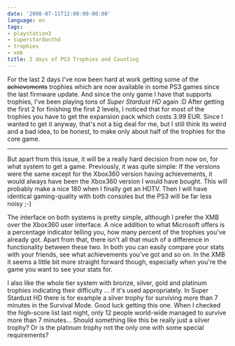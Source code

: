 ```yaml
---
date: '2008-07-11T12:00:00-00:00'
language: en
tags:
- playstation3
- superstardusthd
- trophies
- xmb
title: 2 days of PS3 Trophies and Counting
---
```



For the last 2 days I've now been hard at work getting some of the<s> achievements</s> trophies which are now available in some PS3 games since the last firmware update. And since the only game I have that supports trophies, I've been playing tons of *Super Stardust HD* again :D After getting the first 2 for finishing the first 2 levels, I noticed that for most of the trophies you have to get the expansion pack which costs 3.99 EUR. Since I wanted to get it anyway, that's not a big deal for me, but I still think its weird and a bad idea, to be honest, to make only about half of the trophies for the core game.


-------------------------------

But apart from this issue, it will be a really hard decision from now on, for what system to get a game. Previously, it was quite simple: If the versions were the same except for the Xbox360 version having achievements, it would always have been the Xbox360 version I would have bought. This will probably make a nice 180 when I finally get an HDTV. Then I will have identical gaming-quality with both consoles but the PS3 will be far less noisy ;-)

The interface on both systems is pretty simple, although I prefer the XMB over the Xbox360 user interface. A nice addition to what Microsoft offers is a percentage indicator telling you, how many percent of the trophies you've already got. Apart from that, there isn't all that much of a difference in functionality between these two. In both you can easily compare your stats with your friends, see what achievements you've got and so on. In the XMB it seems a little bit more straight forward though, especially when you're the game you want to see your stats for.

I also like the whole tier system with bronze, silver, gold and platinum trophies indicating their difficulty ... if it's used appropriately. In Super Stardust HD there is for example a silver trophy for surviving more than 7 minutes in the Survival Mode. Good luck getting this one. When I checked the high-score list last night, only 12 people world-wide managed to survive more than 7 minutes... Should something like this be really just a silver trophy? Or is the platinum trophy not the only one with some special requirements?
